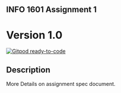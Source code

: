 ## INFO 1601 Assignment 1
# Version 1.0

[![Gitpod ready-to-code](https://img.shields.io/badge/Gitpod-ready--to--code-blue?logo=gitpod)](https://gitpod.io/#https://github.com/uwidcit/info1601a1)

## Description


More Details on assignment spec document.

